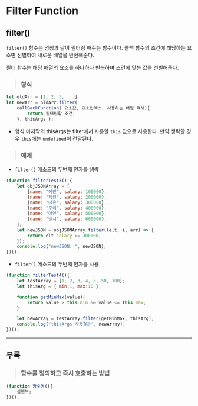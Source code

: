 # Filter Function
## filter()
```filter()``` 함수는 명칭과 같이 필터링 해주는 함수이다. 콜백 함수의 조건에 해당하는 요소만 선별하여 새로운 배열을 반환해준다.

필터 함수는 해당 배열의 요소를 하나하나 반복하며 조건에 맞는 값을 선별해준다.

> ### 형식
```javascript
let oldArr = [1, 2, 3, ...]
let newArr = oldArr.filter(
    callBackFunction( 요소값, 요소인덱스, 사용하는 배열 객체){
        return 필터링할 조건;
    }, thisArgs );
```
- 형식 마지막의 thisArgs는 filter에서 사용할 ```this``` 값으로 사용한다. 만약 생략할 경우 ```this```에는 ```undefined```이 전달된다.

> ### 예제
- ```filter()``` 메소드의 두번째 인자를 생략
```javascript
(function filterTest3() {
    let objJSONArray = [
        {name: "혜빈", salary: 100000},
        {name: "제인", salary: 200000},
        {name: "나윤", salary: 300000},
        {name: "주이", salary: 400000},
        {name: "아인", salary: 500000},
        {name: "낸시", salary: 600000},
    ];
    let newJSON = objJSONArray.filter((elt, i, arr) => {
        return elt.salary >= 300000;
    });
    console.log("newJSON: ", newJSON);
})();
```
- ```filter()``` 메소드의 두번째 인자를 사용
```javascript
(function filterTest4(){
    let testArray = [1, 2, 3, 4, 5, 50, 100];
    let thisArg = { min:1, max:10 };

    function getMinMax(value){
        return value > this.min && value <= this.max;
    }

    let newArray = testArray.filter(getMinMax, thisArg);
    console.log("thisArgs 사용결과", newArray);
})();
```

***
## 부록
> ### 함수를 정의하고 즉시 호출하는 방법
```javascript
(function 함수명(){
    실행부;
})();
```